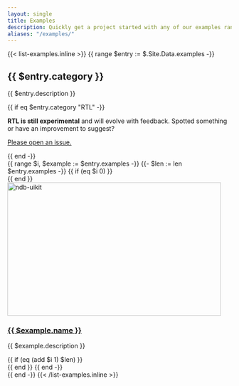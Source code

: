 ```yaml
---
layout: single
title: Examples
description: Quickly get a project started with any of our examples ranging from using parts of the framework to custom components and layouts.
aliases: "/examples/"
---
```


{{< list-examples.inline >}}
{{ range $entry := $.Site.Data.examples -}}
<div class="row g-lg-5 mb-5">
  <div class="bd-content col-lg-3">
    <h2 id="{{ $entry.category | urlize }}">{{ $entry.category }}</h2>
    <p>{{ $entry.description }}</p>
    {{ if eq $entry.category "RTL" -}}
      <div class="bd-callout bd-callout-warning small">
        <p>
          <strong>RTL is still experimental</strong> and will evolve with feedback. Spotted something or have an improvement to suggest?
        </p>
        <p><a href="{{ $.Site.Params.repo }}/issues/new/choose">Please open an issue.</a></p>
      </div>
    {{ end -}}
  </div>

  <div class="col-lg-9">
    {{ range $i, $example := $entry.examples -}}
      {{- $len := len $entry.examples -}}
      {{ if (eq $i 0) }}<div class="row">{{ end }}
        <div class="col-sm-6 col-md-4 mb-3">
          <a class="d-block" href="/docs/{{ $.Site.Params.docs_version }}/examples/{{ $example.name | urlize }}/"{{ if in $example.name "RTL" }} hreflang="ar"{{ end }}>
            <img class="img-thumbnail mb-3" srcset="/docs/{{ $.Site.Params.docs_version }}/assets/img/examples/{{ $example.name | urlize }}.png,
                                                    /docs/{{ $.Site.Params.docs_version }}/assets/img/examples/{{ $example.name | urlize }}@2x.png 2x"
                                            src="/docs/{{ $.Site.Params.docs_version }}/assets/img/examples/{{ $example.name | urlize }}.png"
                                            alt="ndb-uikit"
                                            width="480" height="300"
                                            loading="lazy">
            <h3 class="h5 mb-1">{{ $example.name }}</h3>
          </a>
          <p class="text-muted">{{ $example.description }}</p>
        </div>
      {{ if (eq (add $i 1) $len) }}</div>{{ end }}
    {{ end -}}
  </div>
</div>
{{ end -}}
{{< /list-examples.inline >}}
